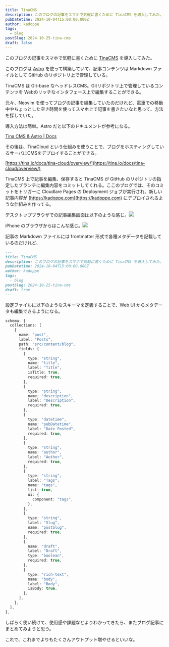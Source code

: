 ```yaml
---
title: TinaCMS
description: このブログの記事をスマホで気軽に書くために TinaCMS を導入してみた。
pubDatetime: 2024-10-04T15:00:00.000Z
author: kadoppe
tags:
  - blog
postSlug: 2024-10-25-tina-cms
draft: false
---
```


このブログの記事をスマホで気軽に書くために [TinaCMS](https://tina.io/) を導入してみた。

このブログは [Astro](https://astro.build/) を使って構築していて、記事コンテンツは Markdown ファイルとして GitHub のリポジトリ上で管理している。

TinaCMS は Git-base なヘッドレスCMS。Gitリポジトリ上で管理しているコンテンツを Webのリッチなインタフェース上で編集することができる。

元々、Neovim を使ってブログの記事を編集していたのだけれど、電車での移動中やちょっとした空き時間を使ってスマホ上で記事を書きたいなと思って、方法を探していた。

導入方法は簡単。Astro だと以下のドキュメントが参考になる。

[Tina CMS & Astro | Docs](https://docs.astro.build/en/guides/cms/tina-cms/)

その後は、TinaCloud という仕組みを使うことで、ブログをホスティングしているサーバにCMSをデプロイすることができる。

[https://tina.io/docs/tina-cloud/overview/](https://tina.io/docs/tina-cloud/overview/)

TinaCMS 上で記事を編集、保存すると TinaCMS が GitHub のリポジトリの指定したブランチに編集内容をコミットしてくれる。ここのブログでは、そのコミットをトリガーに Cloudlare Pages の Deployment ジョブが実行され、新しい記事内容が [https://kadoppe.com](https://kadoppe.com) にデプロイされるような仕組みを作ってる。

デスクトップブラウザでの記事編集画面は以下のような感じ。![](/assets/blog/tina-cms-desktop.png)

iPhone のブラウザからはこんな感じ。![](/assets/blog/tina-cms-iphone.jpg)

記事の Markdown ファイルには frontmatter 形式で各種メタデータを記載しているのだけれど、

```markdown
---
title: TinaCMS
description: このブログの記事をスマホで気軽に書くために TinaCMS を導入してみた。
pubDatetime: 2024-10-04T15:00:00.000Z
author: kadoppe
tags:
  - blog
postSlug: 2024-10-25-tina-cms
draft: true
---
```

設定ファイルに以下のようなスキーマを定義することで、Web UI からメタデータも編集できるようになる。

```typescript
schema: {
  collections: [
    {
      name: "post",
      label: "Posts",
      path: "src/content/blog",
      fields: [
        {
          type: "string",
          name: "title",
          label: "Title",
          isTitle: true,
          required: true,
        },
        {
          type: "string",
          name: "description",
          label: "Description",
          required: true,
        },
        {
          type: "datetime",
          name: "pubDatetime",
          label: "Date Posted",
          required: true,
        },
        {
          type: "string",
          name: "author",
          label: "Author",
          required: true,
        },
        {
          type: "string",
          label: "Tags",
          name: "tags",
          list: true,
          ui: {
            component: "tags",
          },
        },
        {
          type: "string",
          label: "Slug",
          name: "postSlug",
          required: true,
        },
        {
          name: "draft",
          label: "Draft",
          type: "boolean",
          required: true,
        },
        {
          type: "rich-text",
          name: "body",
          label: "Body",
          isBody: true,
        },
      ],
    },
  ],
},
```

しばらく使い続けて、使用感や課題などよりわかってきたら、またブログ記事にまとめてみようと思う。

これで、これまでよりもたくさんアウトプット増やせるといいな。
